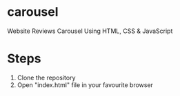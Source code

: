 # carousel
Website Reviews Carousel Using HTML, CSS &amp; JavaScript

# Steps
1. Clone the repository
2. Open "index.html" file in your favourite browser
